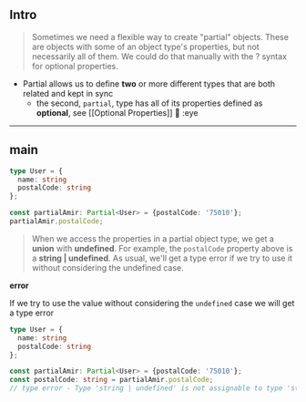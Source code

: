 
## Intro

> Sometimes we need a flexible way to create "partial" objects. These are objects with some of an object type's properties, but not necessarily all of them. We could do that manually with the ? syntax for optional properties.

- Partial allows us to define **two** or more different types that are both related and kept in sync
	- the second, `partial`, type has all of its properties defined as **optional**, see [[Optional Properties]] 👀 :eye

---

## main

```typescript
type User = {
  name: string
  postalCode: string
};

const partialAmir: Partial<User> = {postalCode: '75010'};
partialAmir.postalCode;
```

> When we access the properties in a partial object type, we get a **union** with **undefined**. For example, the `postalCode` property above is a **string | undefined**. As usual, we'll get a type error if we try to use it without considering the undefined case.

**error**

If we try to use the value without considering the `undefined` case we will get a type error

```typescript
type User = {
  name: string
  postalCode: string
};

const partialAmir: Partial<User> = {postalCode: '75010'};
const postalCode: string = partialAmir.postalCode;
// type error - Type 'string | undefined' is not assignable to type 'string'
```